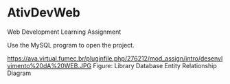 # AtivDevWeb
Web Development Learning Assignment

Use the MySQL program to open the project.

https://ava.virtual.fumec.br/pluginfile.php/276212/mod_assign/intro/desenvlvimento%20dA%20WEB.JPG
Figure: Library Database Entity Relationship Diagram
